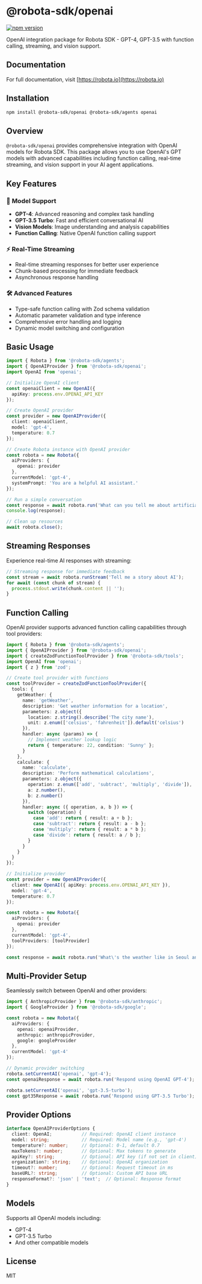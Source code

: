 # @robota-sdk/openai

[![npm version](https://badge.fury.io/js/%40robota-sdk%2Fopenai.svg)](https://www.npmjs.com/package/@robota-sdk/openai)

OpenAI integration package for Robota SDK - GPT-4, GPT-3.5 with function calling, streaming, and vision support.

## Documentation

For full documentation, visit [https://robota.io](https://robota.io)

## Installation

```bash
npm install @robota-sdk/openai @robota-sdk/agents openai
```

## Overview

`@robota-sdk/openai` provides comprehensive integration with OpenAI models for Robota SDK. This package allows you to use OpenAI's GPT models with advanced capabilities including function calling, real-time streaming, and vision support in your AI agent applications.

## Key Features

### 🤖 **Model Support**
- **GPT-4**: Advanced reasoning and complex task handling
- **GPT-3.5 Turbo**: Fast and efficient conversational AI
- **Vision Models**: Image understanding and analysis capabilities
- **Function Calling**: Native OpenAI function calling support

### ⚡ **Real-Time Streaming**
- Real-time streaming responses for better user experience
- Chunk-based processing for immediate feedback
- Asynchronous response handling

### 🛠️ **Advanced Features**
- Type-safe function calling with Zod schema validation
- Automatic parameter validation and type inference
- Comprehensive error handling and logging
- Dynamic model switching and configuration

## Basic Usage

```typescript
import { Robota } from '@robota-sdk/agents';
import { OpenAIProvider } from '@robota-sdk/openai';
import OpenAI from 'openai';

// Initialize OpenAI client
const openaiClient = new OpenAI({
  apiKey: process.env.OPENAI_API_KEY
});

// Create OpenAI provider
const provider = new OpenAIProvider({
  client: openaiClient,
  model: 'gpt-4',
  temperature: 0.7
});

// Create Robota instance with OpenAI provider
const robota = new Robota({
  aiProviders: {
    openai: provider
  },
  currentModel: 'gpt-4',
  systemPrompt: 'You are a helpful AI assistant.'
});

// Run a simple conversation
const response = await robota.run('What can you tell me about artificial intelligence?');
console.log(response);

// Clean up resources
await robota.close();
```

## Streaming Responses

Experience real-time AI responses with streaming:

```typescript
// Streaming response for immediate feedback
const stream = await robota.runStream('Tell me a story about AI');
for await (const chunk of stream) {
  process.stdout.write(chunk.content || '');
}
```

## Function Calling

OpenAI provider supports advanced function calling capabilities through tool providers:

```typescript
import { Robota } from '@robota-sdk/agents';
import { OpenAIProvider } from '@robota-sdk/openai';
import { createZodFunctionToolProvider } from '@robota-sdk/tools';
import OpenAI from 'openai';
import { z } from 'zod';

// Create tool provider with functions
const toolProvider = createZodFunctionToolProvider({
  tools: {
    getWeather: {
      name: 'getWeather',
      description: 'Get weather information for a location',
      parameters: z.object({
        location: z.string().describe('The city name'),
        unit: z.enum(['celsius', 'fahrenheit']).default('celsius')
      }),
      handler: async (params) => {
        // Implement weather lookup logic
        return { temperature: 22, condition: 'Sunny' };
      }
    },
    calculate: {
      name: 'calculate',
      description: 'Perform mathematical calculations',
      parameters: z.object({
        operation: z.enum(['add', 'subtract', 'multiply', 'divide']),
        a: z.number(),
        b: z.number()
      }),
      handler: async ({ operation, a, b }) => {
        switch (operation) {
          case 'add': return { result: a + b };
          case 'subtract': return { result: a - b };
          case 'multiply': return { result: a * b };
          case 'divide': return { result: a / b };
        }
      }
    }
  }
});

// Initialize provider
const provider = new OpenAIProvider({
  client: new OpenAI({ apiKey: process.env.OPENAI_API_KEY }),
  model: 'gpt-4',
  temperature: 0.7
});

const robota = new Robota({
  aiProviders: {
    openai: provider
  },
  currentModel: 'gpt-4',
  toolProviders: [toolProvider]
});

const response = await robota.run('What\'s the weather like in Seoul and calculate 15 * 7?');
```

## Multi-Provider Setup

Seamlessly switch between OpenAI and other providers:

```typescript
import { AnthropicProvider } from '@robota-sdk/anthropic';
import { GoogleProvider } from '@robota-sdk/google';

const robota = new Robota({
  aiProviders: {
    openai: openaiProvider,
    anthropic: anthropicProvider,
    google: googleProvider
  },
  currentModel: 'gpt-4'
});

// Dynamic provider switching
robota.setCurrentAI('openai', 'gpt-4');
const openaiResponse = await robota.run('Respond using OpenAI GPT-4');

robota.setCurrentAI('openai', 'gpt-3.5-turbo');
const gpt35Response = await robota.run('Respond using GPT-3.5 Turbo');
```

## Provider Options

```typescript
interface OpenAIProviderOptions {
  client: OpenAI;           // Required: OpenAI client instance
  model: string;            // Required: Model name (e.g., 'gpt-4')
  temperature?: number;     // Optional: 0-1, default 0.7
  maxTokens?: number;       // Optional: Max tokens to generate
  apiKey?: string;          // Optional: API key (if not set in client)
  organization?: string;    // Optional: OpenAI organization
  timeout?: number;         // Optional: Request timeout in ms
  baseURL?: string;         // Optional: Custom API base URL
  responseFormat?: 'json' | 'text';  // Optional: Response format
}
```

## Models

Supports all OpenAI models including:
- GPT-4
- GPT-3.5 Turbo
- And other compatible models

## License

MIT 